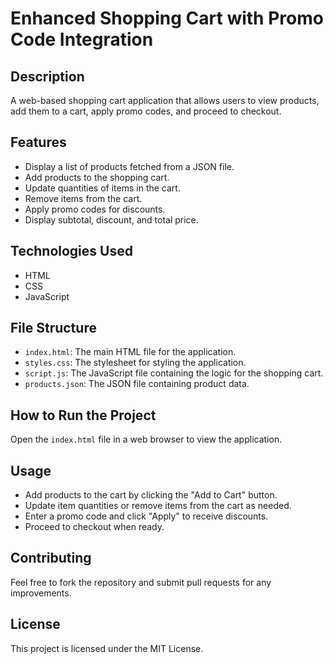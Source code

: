 #  Enhanced Shopping Cart with Promo Code Integration

## Description
A web-based shopping cart application that allows users to view products, add them to a cart, apply promo codes, and proceed to checkout.

## Features
- Display a list of products fetched from a JSON file.
- Add products to the shopping cart.
- Update quantities of items in the cart.
- Remove items from the cart.
- Apply promo codes for discounts.
- Display subtotal, discount, and total price.

## Technologies Used
- HTML
- CSS
- JavaScript

## File Structure
- `index.html`: The main HTML file for the application.
- `styles.css`: The stylesheet for styling the application.
- `script.js`: The JavaScript file containing the logic for the shopping cart.
- `products.json`: The JSON file containing product data.

## How to Run the Project
Open the `index.html` file in a web browser to view the application.

## Usage
- Add products to the cart by clicking the "Add to Cart" button.
- Update item quantities or remove items from the cart as needed.
- Enter a promo code and click "Apply" to receive discounts.
- Proceed to checkout when ready.

## Contributing
Feel free to fork the repository and submit pull requests for any improvements.

## License
This project is licensed under the MIT License.
